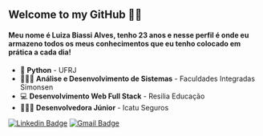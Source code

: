 ## Welcome to my GitHub 🤞🏻

#### Meu nome é Luiza Biassi Alves, tenho 23 anos e nesse perfil é onde eu armazeno todos os meus conhecimentos que eu tenho colocado em prática a cada dia!

- 🐍 **Python** - UFRJ
- 👩🏻‍🎓 **Análise e Desenvolvimento de Sistemas** - Faculdades Integradas Simonsen
- 💻 **Desenvolvimento Web Full Stack** - Resilia Educação
- 👩🏻‍💻 **Desenvolvedora Júnior** - Icatu Seguros

[![Linkedin Badge](https://img.shields.io/badge/-Luiza%20Biassi-fad2e1?style=flat-square&logo=Linkedin&logoColor=black&link=https://www.linkedin.com/in/luizzzabiassi/)](https://www.linkedin.com/in/luizzzabiassi//) 
[![Gmail Badge](https://img.shields.io/badge/-luiza.biassi@gmail.com-fad2e1?style=flat-square&logo=Gmail&logoColor=black&link=mailto:luiza.biassi@gmail.com)](mailto:luiza.biassi@gmail.com)
